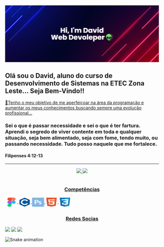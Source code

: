 
![Welcome](/bannerGITHUB.png?raw=true)
## Olá sou o David, aluno do curso de Desenvolvimento de Sistemas na ETEC Zona Leste... Seja Bem-Vindo!!
<u>🤖Tenho o meu objetivo de me aperfeiçoar na área da programação e aumentar os meus conhecimentos buscando sempre uma evolução profissional...</u>

<h3>Sei o que é passar necessidade e sei o que é ter fartura. Aprendi o segredo de viver contente em toda e qualquer situação, seja bem alimentado, seja com fome, tendo muito, ou passando necessidade. Tudo posso naquele que me fortalece.<h4>Filipenses 4:12-13</h4></h3> 
<hr/>
<div align="center">
  <a href="https://github.com/daviDsoareSS">
  <img height="150em" src="https://github-readme-stats.vercel.app/api?username=daviDsoareSS&show_icons=false&theme=dark&include_all_commits=true&count_private=true"/>
  <img height="150em" src="https://github-readme-stats.vercel.app/api/top-langs/?username=daviDsoareSS&layout=compact&langs_count=7&theme=dark"/>
</div>
<div style="display: inline_block"><br>
<center><h3>Competências</h3></center>
<img align="center" alt="David-Figma" height="30" width="40"
src="https://github.com/devicons/devicon/blob/master/icons/figma/figma-original.svg">
<img align="center" alt="David-C" height="30" width="40"
src="https://github.com/devicons/devicon/blob/master/icons/c/c-plain.svg">
  <img align="center" alt="David-PS" height="30" width="40" src="https://github.com/devicons/devicon/blob/master/icons/photoshop/photoshop-plain.svg">
  <img align="center" alt="David-HTML" height="30" width="40" src="https://raw.githubusercontent.com/devicons/devicon/master/icons/html5/html5-original.svg">
  <img align="center" alt="David-CSS" height="30" width="40" src="https://raw.githubusercontent.com/devicons/devicon/master/icons/css3/css3-original.svg">
</div>
  
  ##
 <center><h3>Redes Socias</h3></center>
<div> 
  <a href="https://www.instagram.com/david.soaress_/" target="_blank"><img src="https://img.shields.io/badge/-Instagram-%23E4405F?style=for-the-badge&logo=instagram&logoColor=white" target="_blank"></a>   
  <a href = "mailto:david.silva425@etec.sp.gov.br"><img src="https://img.shields.io/badge/-Gmail-%23333?style=for-the-badge&logo=gmail&logoColor=white" target="_blank"></a>
  <a href="https://www.linkedin.com/in/david-soares-silva-014891229" target="_blank"><img src="https://img.shields.io/badge/-LinkedIn-%230077B5?style=for-the-badge&logo=linkedin&logoColor=white" target="_blank"></a> 
 
  ![Snake animation](https://github.com/daviDsoareSS/workflows/cobrinha.yml)
 
</div>
